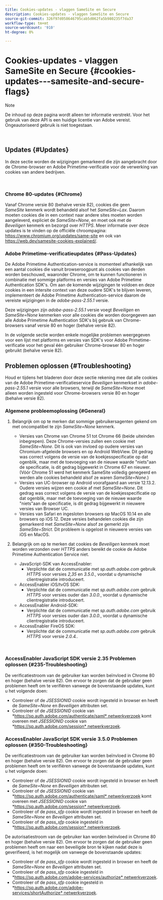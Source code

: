 ```yaml
---
title: Cookies-updates - vlaggen SameSite en Secure
description: Cookies-updates - vlaggen SameSite en Secure
source-git-commit: 326f97d058646795cab5d062fa5b980235f7da37
workflow-type: tm+mt
source-wordcount: '910'
ht-degree: 0%

---
```




# Cookies-updates - vlaggen SameSite en Secure {#cookies-updates---samesite-and-secure-flags}

>[!NOTE]
>
>De inhoud op deze pagina wordt alleen ter informatie verstrekt. Voor het gebruik van deze API is een huidige licentie van Adobe vereist. Ongeautoriseerd gebruik is niet toegestaan.

</br>


## Updates {#Updates}

In deze sectie worden de wijzigingen gemarkeerd die zijn aangebracht door de Chrome-browser en Adobe Primetime-verificatie voor de verwerking van cookies van andere bedrijven.

 

### Chrome 80-updates {#Chrome}

Vanaf Chrome versie 80 (behalve versie 82), cookies die geen *SameSite* kenmerk wordt behandeld alsof het *SameSite=Lax*. Daarom moeten cookies die in een context naar andere sites moeten worden aangeleverd, expliciet de *SameSite=None*, en moet ook met de *Beveiligen* kenmerk en bezorgd over *HTTPS*. Meer informatie over deze updates is te vinden op de officiële chroompagina: <https://www.chromium.org/updates/same-site> en ook van <https://web.dev/samesite-cookies-explained/>.


### Adobe Primetime-verificatieupdates {#Pass-Updates}

De Adobe Primetime Authentication-service is momenteel afhankelijk van een aantal cookies die vanuit browseroogpunt als cookies van derden worden beschouwd, waaronder Chrome, om te kunnen functioneren in combinatie met sommige platforms en versies van Adobe Primetime Authentication SDK&#39;s. Om aan de komende wijzigingen te voldoen en deze cookies in een intersite context van deze oudere SDK&#39;s te blijven leveren, implementeert de Adobe Primetime Authentication-service daarom de vereiste wijzigingen in de *adobe-pass-2.55.1* versie.

Deze wijzigingen zijn *adobe-pass-2.55.1* versie voegt *Beveiligen* en *SameSite=None* kenmerken voor alle cookies die worden doorgegeven aan alle Adobe Primetime Authentication SDK&#39;s bij gebruik van Chrome-browsers vanaf versie 80 en hoger (behalve versie 82).

In de volgende sectie worden enkele mogelijke problemen weergegeven voor een lijst met platforms en versies van SDK&#39;s voor Adobe Primetime-verificatie voor het geval één gebruiker Chrome-browser 80 en hoger gebruikt (behalve versie 82).

## Problemen oplossen {#Troubleshooting}

Houd er tijdens het bladeren door deze sectie rekening mee dat alle cookies van de Adobe Primetime-verificatieservice *Beveiligen* kenmerkset in *adobe-pass-2.55.1* versie voor alle browsers, terwijl de *SameSite=None* moet alleen worden ingesteld voor Chrome-browsers versie 80 en hoger (behalve versie 82).


### Algemene probleemoplossing {#General}

1. Belangrijk om op te merken dat sommige gebruikersagenten gekend om met oncompatibel te zijn *SameSite=None* kenmerk.

   - Versies van Chrome van Chrome 51 tot Chrome 66 (beide uiteinden inbegrepen). Deze Chrome-versies zullen een cookie met *SameSite=None*. Dit is ook van invloed op oudere versies van Chromium-afgeleide browsers en op Android WebView. Dit gedrag was correct volgens de versie van de koekjesspecificatie op dat ogenblik, maar met de toevoeging van de nieuwe waarde &quot;niets&quot;aan de specificatie, is dit gedrag bijgewerkt in Chrome 67 en nieuwer. (Vóór Chrome 51 werd het kenmerk SameSite volledig genegeerd en werden alle cookies behandeld alsof ze waren *SameSite=None*.)
   - Versies van UC-browser op Android voorafgaand aan versie 12.13.2. Oudere versies wijzen een cookie af met *SameSite=None*. Dit gedrag was correct volgens de versie van de koekjesspecificatie op dat ogenblik, maar met de toevoeging van de nieuwe waarde &quot;niets&quot;aan de specificatie, is dit gedrag bijgewerkt in nieuwere versies van Browser UC.
   - Versies van Safari en ingesloten browsers op MacOS 10.14 en alle browsers op iOS 12. Deze versies behandelen cookies die zijn gemarkeerd met *SameSite=None* alsof ze gemerkt zijn *SameSite=Strict*. Dit probleem is opgelost in nieuwere versies van iOS en MacOS.


1. Belangrijk om op te merken dat cookies de *Beveiligen* kenmerk moet worden verzonden over *HTTPS* anders bereikt de cookie de Adobe Primetime Authentication Service niet.

   - JavaScript-SDK van AccessEnabler:
      - Verplichte dat de communicatie met *sp.auth.adobe.com* gebruik *HTTPS* voor versies *2,35* en *3.5.0.*, voordat u dynamische clientregistratie introduceert.
   - AccessEnabler iOS/tvOS SDK:
      - Verplichte dat de communicatie met *sp.auth.adobe.com* gebruik *HTTPS* voor versies ouder dan *3.0.0.*, voordat u dynamische clientregistratie introduceert.
   - AccessEnabler Android-SDK:
      - Verplichte dat de communicatie met *sp.auth.adobe.com* gebruik *HTTPS* voor versies ouder dan *3.0.0.*, voordat u dynamische clientregistratie introduceert.
   - AccessEnabler FireOS SDK:
      - Verplichte dat de communicatie met *sp.auth.adobe.com* gebruik *HTTPS* voor versie *2.0.4.*.

</br>

### AccessEnabler JavaScript SDK versie 2.35 Problemen oplossen {#235-Troubleshooting}

De verificatiestroom van de gebruiker kan worden beïnvloed in Chrome 80 en hoger (behalve versie 82). Om ervoor te zorgen dat de gebruiker geen problemen heeft om te verifiëren vanwege de bovenstaande updates, kunt u het volgende doen:

- Controleer of de *JSESSIONID* cookie wordt ingesteld in browser en heeft de *SameSite=None* en *Beveiligen* attributen set. 
- Controleer of de *JSESSIONID* cookie van *https://sp.auth.adobe.com/authenticate/saml* netwerkverzoek komt overeen met *JSESSIONID* cookie van *https://sp.auth.adobe.com/session* netwerkverzoek.


### AccessEnabler JavaScript SDK versie 3.5.0 Problemen oplossen {#350-Troubleshooting}

De verificatiestroom van de gebruiker kan worden beïnvloed in Chrome 80 en hoger (behalve versie 82). Om ervoor te zorgen dat de gebruiker geen problemen heeft om te verifiëren vanwege de bovenstaande updates, kunt u het volgende doen:

- Controleer of de *JSESSIONID* cookie wordt ingesteld in browser en heeft de *SameSite=None* en *Beveiligen* attributen set. 
- Controleer of de *JSESSIONID* cookie van *https://sp.auth.adobe.com/authenticate/saml* netwerkverzoek komt overeen met *JSESSIONID* cookie van *https://sp.auth.adobe.com/session* netwerkverzoek.
- Controleer of de *pass\_sfp* cookie wordt ingesteld in browser en heeft de *SameSite=None* en *Beveiligen* attributen set.
- Controleer of de *pass\_sfp* cookie ingesteld in *https://sp.auth.adobe.com/session* netwerkverzoek.


De autorisatiestroom van de gebruiker kan worden beïnvloed in Chrome 80 en hoger (behalve versie 82). Om ervoor te zorgen dat de gebruiker geen problemen heeft om naar een beveiligde bron te kijken nadat deze is geverifieerd, is het mogelijk om vanwege de bovenstaande updates:

- Controleer of de *pass\_sfp* cookie wordt ingesteld in browser en heeft de *SameSite=None* en *Beveiligen* attributen set.
- Controleer of de *pass\_sfp* cookie ingesteld in *https://sp.auth.adobe.com/adobe-services/authorize* netwerkverzoek.
- Controleer of de *pass\_sfp* cookie ingesteld in *https://sp.auth.adobe.com/adobe-services/shortAuthorize* netwerkverzoek.
